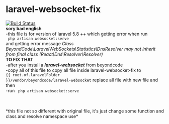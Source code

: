 # laravel-websocket-fix
[![Build Status](https://travis-ci.org/joemccann/dillinger.svg?branch=master)](https://instagram.com/liufiq)
<br>
**sory bad english**<br>
-this file is for version of laravel 5.8 ++ which getting error when run <br>
<code> php artisan websocket:serve </code><br>
and getting error message 
*Class BeyondCode\LaravelWebSockets\Statistics\DnsResolver may not inherit from final class (React\Dns\Resolver\Resolver)*<br>
**TO FIX THAT**<br>
-after you install a ***laravel-websocket*** from beyondcode <br>
-copy all of this file to 
copy all file inside laravel-websocket-fix to<br>
<code>{{ root.of.laravelFolder }}/vendor/beyondcode/laravel-websocket</code> replace all file with new file and then
<br>
-run <code> php artisan websocket:serve </code><br>

<br>
*this file not so different with original file, it's just change some function and class and resolve namespace use*
